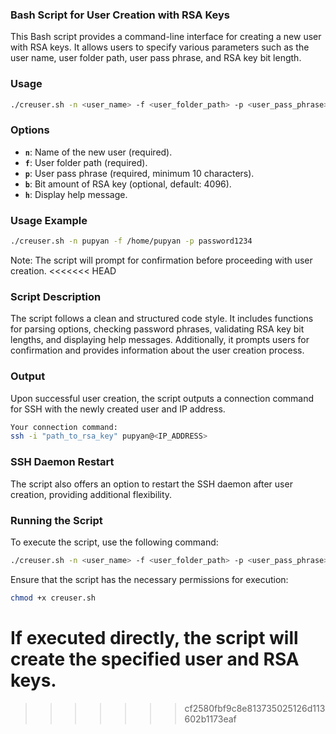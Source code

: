### **Bash Script for User Creation with RSA Keys**

This Bash script provides a command-line interface for creating a new user with RSA keys. It allows users to specify various parameters such as the user name, user folder path, user pass phrase, and RSA key bit length.

### **Usage**

```bash
./creuser.sh -n <user_name> -f <user_folder_path> -p <user_pass_phrase> -b <rsa_key_bit_length>
```

### **Options**

- **`n`**: Name of the new user (required).
- **`f`**: User folder path (required).
- **`p`**: User pass phrase (required, minimum 10 characters).
- **`b`**: Bit amount of RSA key (optional, default: 4096).
- **`h`**: Display help message.

### **Usage Example**

```bash
./creuser.sh -n pupyan -f /home/pupyan -p password1234
```

Note: The script will prompt for confirmation before proceeding with user creation.
<<<<<<< HEAD

### **Script Description**

The script follows a clean and structured code style. It includes functions for parsing options, checking password phrases, validating RSA key bit lengths, and displaying help messages. Additionally, it prompts users for confirmation and provides information about the user creation process.

### **Output**

Upon successful user creation, the script outputs a connection command for SSH with the newly created user and IP address.

```bash
Your connection command:
ssh -i "path_to_rsa_key" pupyan@<IP_ADDRESS>
```

### **SSH Daemon Restart**

The script also offers an option to restart the SSH daemon after user creation, providing additional flexibility.

### **Running the Script**

To execute the script, use the following command:

```bash
./creuser.sh -n <user_name> -f <user_folder_path> -p <user_pass_phrase> -b <rsa_key_bit_length>
```

Ensure that the script has the necessary permissions for execution:

```bash
chmod +x creuser.sh
```

If executed directly, the script will create the specified user and RSA keys.
=======
>>>>>>> cf2580fbf9c8e813735025126d113602b1173eaf
